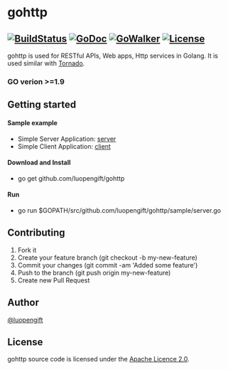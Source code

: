 # gohttp
[![BuildStatus](https://travis-ci.org/luopengift/gohttp.svg?branch=master)](https://travis-ci.org/luopengift/gohttp)
[![GoDoc](https://godoc.org/github.com/luopengift/gohttp?status.svg)](https://godoc.org/github.com/luopengift/gohttp)
[![GoWalker](https://gowalker.org/api/v1/badge)](https://gowalker.org/github.com/luopengift/gohttp)
[![License](https://img.shields.io/badge/LICENSE-Apache2.0-ff69b4.svg)](http://www.apache.org/licenses/LICENSE-2.0.html)
---

gohttp is used for RESTful APIs, Web apps, Http services in Golang.
It is used similar with [Tornado](http://www.tornadoweb.org).

### GO verion >=1.9

## Getting started

#### Sample example

* Simple Server Application: [server](https://github.com/luopengift/gohttp/blob/master/example/server/main.go)
* Simple Client Application: [client](https://github.com/luopengift/gohttp/blob/master/example/client/main.go)

#### Download and Install
* go get github.com/luopengift/gohttp

#### Run
* go run  $GOPATH/src/github.com/luopengift/gohttp/sample/server.go

## Contributing

1. Fork it
2. Create your feature branch (git checkout -b my-new-feature)
3. Commit your changes (git commit -am 'Added some feature')
4. Push to the branch (git push origin my-new-feature)
5. Create new Pull Request

## Author
[@luopengift](luopengift@foxmail.com)

## License

gohttp source code is licensed under the [Apache Licence 2.0](http://www.apache.org/licenses/LICENSE-2.0.html).

